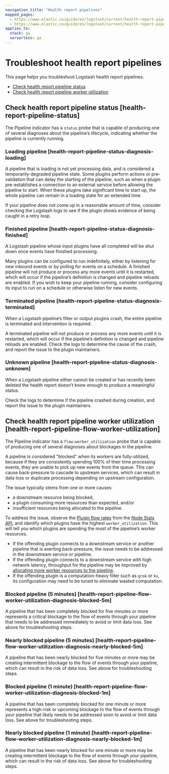 ```yaml
---
navigation_title: "Health report pipelines"
mapped_pages:
  - https://www.elastic.co/guide/en/logstash/current/health-report-pipeline-status.html
  - https://www.elastic.co/guide/en/logstash/current/health-report-pipeline-flow-worker-utilization.html
applies_to:
  stack: ga
  serverless: ga
---
```


# Troubleshoot health report pipelines

This page helps you troubleshoot Logstash health report pipelines.

* [Check health report pipeline status](#health-report-pipeline-status)
* [Check health report pipeline worker utilization](#health-report-pipeline-flow-worker-utilization)

## Check health report pipeline status [health-report-pipeline-status]

The Pipeline indicator has a `status` probe that is capable of producing one of several diagnoses about the pipeline’s lifecycle, indicating whether the pipeline is currently running.

### Loading pipeline [health-report-pipeline-status-diagnosis-loading]

A pipeline that is loading is not yet processing data, and is considered a temporarily-degraded pipeline state. Some plugins perform actions or pre-validation that can delay the starting of the pipeline, such as when a plugin pre-establishes a connection to an external service before allowing the pipeline to start. When these plugins take significant time to start up, the whole pipeline can remain in a loading state for an extended time.

If your pipeline does not come up in a reasonable amount of time, consider checking the Logstash logs to see if the plugin shows evidence of being caught in a retry loop.


### Finished pipeline [health-report-pipeline-status-diagnosis-finished]

A Logstash pipeline whose input plugins have all completed will be shut down once events have finished processing.

Many plugins can be configured to run indefinitely, either by listening for new inbound events or by polling for events on a schedule. A finished pipeline will not produce or process any more events until it is restarted, which will occur if the pipeline’s definition is changed and pipeline reloads are enabled. If you wish to keep your pipeline running, consider configuring its input to run on a schedule or otherwise listen for new events.


### Terminated pipeline [health-report-pipeline-status-diagnosis-terminated]

When a Logstash pipeline’s filter or output plugins crash, the entire pipeline is terminated and intervention is required.

A terminated pipeline will not produce or process any more events until it is restarted, which will occur if the pipeline’s definition is changed and pipeline reloads are enabled. Check the logs to determine the cause of the crash, and report the issue to the plugin maintainers.


### Unknown pipeline [health-report-pipeline-status-diagnosis-unknown]

When a Logstash pipeline either cannot be created or has recently been deleted the health report doesn’t know enough to produce a meaningful status.

Check the logs to determine if the pipeline crashed during creation, and report the issue to the plugin maintainers.


## Check health report pipeline worker utilization [health-report-pipeline-flow-worker-utilization]

The Pipeline indicator has a `flow:worker_utilization` probe that is capable of producing one of several diagnoses about blockages in the pipeline.

A pipeline is considered "blocked" when its workers are fully-utilized, because if they are consistently spending 100% of their time processing events, they are unable to pick up new events from the queue. This can cause back-pressure to cascade to upstream services, which can result in data loss or duplicate processing depending on upstream configuration.

The issue typically stems from one or more causes:

* a downstream resource being blocked,
* a plugin consuming more resources than expected, and/or
* insufficient resources being allocated to the pipeline.

To address the issue, observe the [Plugin flow rates](https://www.elastic.co/docs/api/doc/logstash#plugin-flow-rates) from the [Node Stats API](https://www.elastic.co/docs/api/doc/logstash), and identify which plugins have the highest `worker_utilization`. This will tell you which plugins are spending the most of the pipeline’s worker resources.

* If the offending plugin connects to a downstream service or another pipeline that is exerting back-pressure, the issue needs to be addressed in the downstream service or pipeline.
* If the offending plugin connects to a downstream service with high network latency, throughput for the pipeline may be improved by [allocating more worker resources to the pipeline](logstash://reference/tuning-logstash.md#tuning-logstash-settings).
* If the offending plugin is a computation-heavy filter such as `grok` or `kv`, its configuration may need to be tuned to eliminate wasted computation.

### Blocked pipeline (5 minutes) [health-report-pipeline-flow-worker-utilization-diagnosis-blocked-5m]

A pipeline that has been completely blocked for five minutes or more represents a critical blockage to the flow of events through your pipeline that needs to be addressed immediately to avoid or limit data loss. See above for troubleshooting steps.


### Nearly blocked pipeline (5 minutes) [health-report-pipeline-flow-worker-utilization-diagnosis-nearly-blocked-5m]

A pipeline that has been nearly blocked for five minutes or more may be creating intermittent blockage to the flow of events through your pipeline, which can result in the risk of data loss. See above for troubleshooting steps.


### Blocked pipeline (1 minute) [health-report-pipeline-flow-worker-utilization-diagnosis-blocked-1m]

A pipeline that has been completely blocked for one minute or more represents a high-risk or upcoming blockage to the flow of events through your pipeline that likely needs to be addressed soon to avoid or limit data loss. See above for troubleshooting steps.


### Nearly blocked pipeline (1 minute) [health-report-pipeline-flow-worker-utilization-diagnosis-nearly-blocked-1m]

A pipeline that has been nearly blocked for one minute or more may be creating intermittent blockage to the flow of events through your pipeline, which can result in the risk of data loss. See above for troubleshooting steps.
